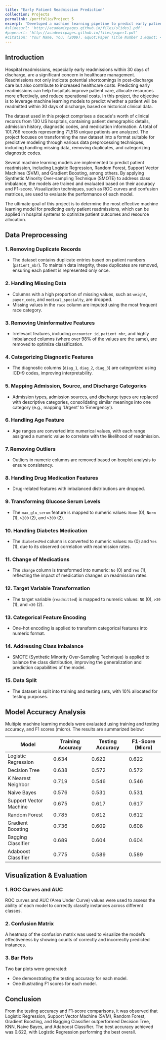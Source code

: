 ```yaml
---
title: "Early Patient Readmission Prediction"
collection: Projects
permalink: /portfolio/Project_5
excerpt: 'Developed a machine learning pipeline to predict early patient readmissions using a decade of clinical records from 130 US hospitals. Extensive data preprocessing was performed, class imbalance was addressed using SMOTE, and multiple models including Logistic Regression and Random Forest were evaluated, achieving the highest accuracy of 62.2%. Visualization techniques such as ROC curves and confusion matrices were used to assess model performance.'
#slidesurl: 'http://academicpages.github.io/files/slides1.pdf'
#paperurl: 'http://academicpages.github.io/files/paper1.pdf'
#citation: 'Your Name, You. (2009). &quot;Paper Title Number 1.&quot; <i>Journal 1</i>. 1(1).'
---
```



## Introduction

Hospital readmissions, especially early readmissions within 30 days of discharge, are a significant concern in healthcare management. Readmissions not only indicate potential shortcomings in post-discharge care but also contribute to increased healthcare costs. Predicting early readmissions can help hospitals improve patient care, allocate resources more effectively, and reduce operational costs. In this project, the objective is to leverage machine learning models to predict whether a patient will be readmitted within 30 days of discharge, based on historical clinical data.

The dataset used in this project comprises a decade's worth of clinical records from 130 US hospitals, containing patient demographic details, admission history, diagnostic codes, and medication information. A total of 101,766 records representing 71,518 unique patients are analyzed. The project focuses on transforming the raw dataset into a format suitable for predictive modeling through various data preprocessing techniques, including handling missing data, removing duplicates, and categorizing diagnostic codes.

Several machine learning models are implemented to predict patient readmission, including Logistic Regression, Random Forest, Support Vector Machines (SVM), and Gradient Boosting, among others. By applying Synthetic Minority Over-sampling Technique (SMOTE) to address class imbalance, the models are trained and evaluated based on their accuracy and F1-score. Visualization techniques, such as ROC curves and confusion matrices, are used to evaluate the performance of each model.

The ultimate goal of this project is to determine the most effective machine learning model for predicting early patient readmissions, which can be applied in hospital systems to optimize patient outcomes and resource allocation.


## Data Preprocessing

### 1. Removing Duplicate Records
- The dataset contains duplicate entries based on patient numbers (`patient_nbr`). To maintain data integrity, these duplicates are removed, ensuring each patient is represented only once.

### 2. Handling Missing Data
- Columns with a high proportion of missing values, such as `weight`, `payer_code`, and `medical_specialty`, are dropped.
- Missing values in the `race` column are imputed using the most frequent race category.

### 3. Removing Uninformative Features
- Irrelevant features, including `encounter_id`, `patient_nbr`, and highly imbalanced columns (where over 98% of the values are the same), are removed to optimize classification.

### 4. Categorizing Diagnostic Features
- The diagnostic columns (`diag_1`, `diag_2`, `diag_3`) are categorized using ICD-9 codes, improving interpretability.

### 5. Mapping Admission, Source, and Discharge Categories
- Admission types, admission sources, and discharge types are replaced with descriptive categories, consolidating similar meanings into one category (e.g., mapping ‘Urgent’ to ‘Emergency’).

### 6. Handling Age Feature
- Age ranges are converted into numerical values, with each range assigned a numeric value to correlate with the likelihood of readmission.

### 7. Removing Outliers
- Outliers in numeric columns are removed based on boxplot analysis to ensure consistency.

### 8. Handling Drug Medication Features
- Drug-related features with imbalanced distributions are dropped.

### 9. Transforming Glucose Serum Levels
- The `max_glu_serum` feature is mapped to numeric values: `None` (0), `Norm` (1), `>200` (2), and `>300` (2).

### 10. Handling Diabetes Medication
- The `diabetesMed` column is converted to numeric values: `No` (0) and `Yes` (1), due to its observed correlation with readmission rates.

### 11. Change of Medications
- The `change` column is transformed into numeric: `No` (0) and `Yes` (1), reflecting the impact of medication changes on readmission rates.

### 12. Target Variable Transformation
- The target variable (`readmitted`) is mapped to numeric values: `NO` (0), `>30` (1), and `<30` (2).

### 13. Categorical Feature Encoding
- One-hot encoding is applied to transform categorical features into numeric format.

### 14. Addressing Class Imbalance
- SMOTE (Synthetic Minority Over-Sampling Technique) is applied to balance the class distribution, improving the generalization and prediction capabilities of the model.

### 15. Data Split
- The dataset is split into training and testing sets, with 10% allocated for testing purposes.

## Model Accuracy Analysis

Multiple machine learning models were evaluated using training and testing accuracy, and F1 scores (micro). The results are summarized below:

| Model                  | Training Accuracy | Testing Accuracy | F1-Score (Micro) |
|------------------------|-------------------|------------------|------------------|
| Logistic Regression     | 0.634             | 0.622            | 0.622            |
| Decision Tree           | 0.638             | 0.572            | 0.572            |
| K Nearest Neighbor      | 0.719             | 0.546            | 0.546            |
| Naive Bayes             | 0.576             | 0.531            | 0.531            |
| Support Vector Machine  | 0.675             | 0.617            | 0.617            |
| Random Forest           | 0.785             | 0.612            | 0.612            |
| Gradient Boosting       | 0.736             | 0.609            | 0.608            |
| Bagging Classifier      | 0.689             | 0.604            | 0.604            |
| Adaboost Classifier     | 0.775             | 0.589            | 0.589            |

## Visualization & Evaluation

### 1. ROC Curves and AUC
ROC curves and AUC (Area Under Curve) values were used to assess the ability of each model to correctly classify instances across different classes.

### 2. Confusion Matrix
A heatmap of the confusion matrix was used to visualize the model’s effectiveness by showing counts of correctly and incorrectly predicted instances.

### 3. Bar Plots
Two bar plots were generated:
- One demonstrating the testing accuracy for each model.
- One illustrating F1 scores for each model.

## Conclusion
From the testing accuracy and F1-score comparisons, it was observed that Logistic Regression, Support Vector Machine (SVM), Random Forest, Gradient Boosting, and Bagging Classifier outperformed Decision Tree, KNN, Naive Bayes, and Adaboost Classifier. The best accuracy achieved was 0.622, with Logistic Regression performing the best overall.

